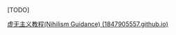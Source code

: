 [TODO]

[虚无主义教程(Nihilism Guidance) (1847905557.github.io)](https://1847905557.github.io/StarsectorNihilismGuidance/)
